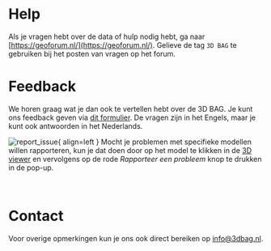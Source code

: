# Help

Als je vragen hebt over de data of hulp nodig hebt, ga naar [https://geoforum.nl/](https://geoforum.nl/). Gelieve de tag `3D BAG` te gebruiken bij het posten van vragen op het forum.

# Feedback

We horen graag wat je dan ook te vertellen hebt over de 3D BAG. Je kunt ons feedback geven via [dit formulier](https://docs.google.com/forms/d/e/1FAIpQLSe2XLCYNmoFVHrgt_uRXeLLwfzDK7gS2kE7mGH8rnk6ltE0LQ/viewform?). De vragen zijn in het Engels, maar je kunt ook antwoorden in het Nederlands.

![report_issue](/home/jordi/GitHub/3dbag-docs/images_common/report_issue.png){ align=left }
Mocht je problemen met specifieke modellen willen rapporteren, kun je dat doen door op het model te klikken in de [3D viewer](https://dev.3dbag.nl/#/en/viewer) en vervolgens op de rode *Rapporteer een probleem* knop te drukken in de pop-up.

<br>

# Contact

Voor overige opmerkingen kun je ons ook direct bereiken op <a href="mailto:info@3dbag.nl">info@3dbag.nl</a>.
